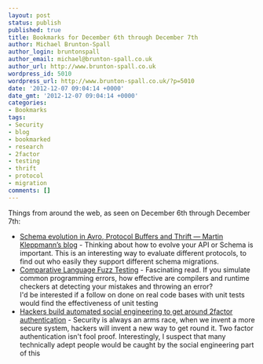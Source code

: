 ```yaml
---
layout: post
status: publish
published: true
title: Bookmarks for December 6th through December 7th
author: Michael Brunton-Spall
author_login: bruntonspall
author_email: michael@brunton-spall.co.uk
author_url: http://www.brunton-spall.co.uk
wordpress_id: 5010
wordpress_url: http://www.brunton-spall.co.uk/?p=5010
date: '2012-12-07 09:04:14 +0000'
date_gmt: '2012-12-07 09:04:14 +0000'
categories:
- Bookmarks
tags:
- Security
- blog
- bookmarked
- research
- 2factor
- testing
- thrift
- protocol
- migration
comments: []
---
```

<p>Things from around the web, as seen on December 6th through December 7th:</p>
<ul>
<li><a href="http://martin.kleppmann.com/2012/12/05/schema-evolution-in-avro-protocol-buffers-thrift.html">Schema evolution in Avro, Protocol Buffers and Thrift &mdash; Martin Kleppmann&rsquo;s blog</a> - Thinking about how to evolve your API or Schema is important.  This is an interesting way to evaluate different protocols, to find out who easily they support different schema migrations.</li>
<li><a href="http://www.spinellis.gr/pubs/conf/2012-PLATEAU-Fuzzer/pub/html/fuzzer.html">Comparative Language Fuzz Testing</a> - Fascinating read.  If you simulate common programming errors, how effective are compilers and runtime checkers at detecting your mistakes and throwing an error?<br />
I&#039;d be interested if a follow on done on real code bases with unit tests would find the effectiveness of unit testing</li>
<li><a href="http://arstechnica.com/security/2012/12/sophisticated-botnet-steals-more-than-47m-by-infecting-pcs-and-phones/">Hackers build automated social engineering to get around 2factor authentication</a> - Security is always an arms race, when we invent a more secure system, hackers will invent a new way to get round it. Two factor authentication isn&#039;t fool proof.  Interestingly, I suspect that many technically adept people would be caught by the social engineering part of this</li>
</ul>
